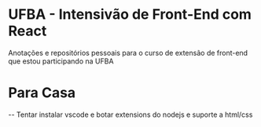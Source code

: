 # UFBA - Intensivão de Front-End com React
Anotações e repositórios pessoais para o curso de extensão de front-end que estou participando na UFBA

# Para Casa
-- Tentar instalar vscode e botar extensions do nodejs e suporte a html/css

